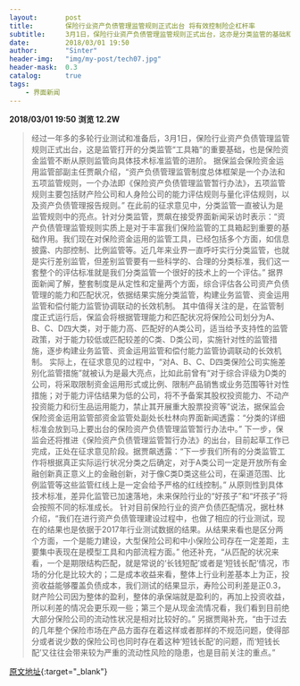 ```yaml
---
layout:       post
title:        保险行业资产负债管理监管规则正式出台 将有效控制险企杠杆率
subtitle:     3月1日，保险行业资产负债管理监管规则正式出台，这亦是分类监管的基础和监管“工具箱”里的重要组成部分，其中最受关注的则是差异化监管。
date:         2018/03/01 19:50
author:       "Sinter"
header-img:   "img/my-post/tech07.jpg"
header-mask:  0.3
catalog:      true
tags:
    - 界面新闻
---
```


**2018/03/01 19:50**  **浏览 12.2W**

> 经过一年多的多轮行业测试和准备后，3月1日，保险行业资产负债管理监管规则正式出台，这是监管打开的分类监管“工具箱”的重要基础，也是保险资金监管不断从原则监管向具体技术标准监管的进阶。
据保监会保险资金运用监管部副主任贾飙介绍，“资产负债管理监管制度总体框架是一个办法和五项监管规则，一个办法即《保险资产负债管理监管暂行办法》，五项监管规则主要包括财产险公司和人身险公司的能力评估规则与量化评估规则，以及资产负债管理报告规则。”
在此前的征求意见中，分类监管一直被认为是监管规则中的亮点。针对分类监管，贾飙在接受界面新闻采访时表示：“资产负债管理监管规则实质上是对于丰富我们保险监管的工具箱起到重要的基础作用。我们现在对保险资金运用的监管工具，已经包括多个方面，如信息披露、内部控制、比例监管等。近几年来业界一直呼吁实行分类监管，也就是实行差别监管，但差别监管要有一些科学的、合理的分类标准，我们这一套整个的评估标准就是我们分类监管一个很好的技术上的一个评估。”
据界面新闻了解，整套制度是从定性和定量两个方面，综合评估各公司资产负债管理的能力和匹配状况，依据结果实施分类监管，构建业务监管、资金运用监管和偿付能力监管协调联动的长效机制。
其中值得关注的是，在监管制度正式运行后，保监会将根据管理能力和匹配状况将保险公司划分为A、B、C、D四大类，对于能力高、匹配好的A类公司，适当给予支持性的监管政策，对于能力较低或匹配较差的C类、D类公司，实施针对性的监管措施，逐步构建业务监管、资金运用监管和偿付能力监管协调联动的长效机制。
实际上，在征求意见的过程中，“对A、B、C、D四类保险公司实施差别化监管措施”就被认为是最大亮点，比如此前曾有“对于综合评级为D类的公司，将采取限制资金运用形式或比例、限制产品销售或业务范围等针对性措施；对于能力评估结果为低的公司，将不予备案其股权投资能力、不动产投资能力和衍生品运用能力，禁止其开展重大股票投资等”说法，据保监会保险资金运用监管部资金监管处副处长杜林向界面新闻透露：“分类的详细标准会放到马上要出台的保险资产负债管理监管暂行办法中。”
下一步，保监会还将推进《保险资产负债管理监管暂行办法》的出台，目前起草工作已完成，正处在征求意见阶段。据贾飙透露：“下一步我们所有的分类监管工作将根据真正实际运行状况分类之后确定，对于A类公司一定是开放所有金融创新真正意义上的金融创新，对于像C类D类这些公司，在渠道范围、比例监管等这些监管红线上是一定会给予严格的红线控制。”
从原则性到具体技术标准，差异化监管已加速落地，未来保险行业的“好孩子”和“坏孩子”将会按照不同的标准成长。
针对目前保险行业的资产负债匹配情况，据杜林介绍，“我们在进行资产负债管理建设过程中，也做了相应的行业测试，现在的结果也是依据于2017年行业测试数据的结果。从结果来看也是区分两个方面，一个是能力建设，大型保险公司和中小保险公司存在一定差距，主要集中表现在是模型工具和内部流程方面。”
他还补充，“从匹配的状况来看，一个是期限结构匹配，就是常说的‘长钱短配’或者是‘短钱长配’情况，市场的分化是比较大的；二是成本收益来看，整体上行业利差基本上为正，投资收益能够覆盖负债成本，我们测试的结果显示，寿险公司利差是正0.3，财产险公司因为整体的盈利，整体的承保端就是盈利的，再加上投资收益，所以利差的情况会更乐观一些；第三个是从现金流情况看，我们看到目前绝大部分保险公司的流动性状况是相对比较好的。”
另据贾飚补充，“由于过去的几年整个保险市场在产品方面存在着这样或者那样的不规范问题，使得部分或者说少数的保险公司也同时存在着这种‘短钱长配’的问题，而‘短钱长配’又往往会带来较为严重的流动性风险的隐患，也是目前关注的重点。”


[原文地址](http://www.jiemian.com/article/1964235.html){:target="_blank"}


